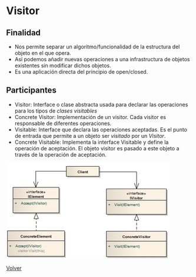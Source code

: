 # Visitor

## Finalidad

* Nos permite separar un algoritmo/funcionalidad de la estructura del objeto en el que opera.
* Así podemos añadir nuevas operaciones a una infrastructura de objetos existentes sin modificar dichos objetos.
* Es una aplicación directa del principio de open/closed.

## Participantes

* Visitor: Interface o clase abstracta usada para declarar las operaciones para los tipos de *clases visitables*
* Concrete Visitor: Implementación de un visitor. Cada visitor es responsable de diferentes operaciones.
* Visitable: Interface que declara las operaciones aceptadas. Es el punto de entrada que permite a un objeto ser *visitado* por un *Visitor*.
* Concrete Visitable: Implementa la interface Visitable y define la operación de aceptación. El objeto visitor es pasado a este objeto a través de la
  operación de aceptación.

![Visitor pattern](/src/patterns/assets/visitor.jpg)

[Volver](/README.md)
